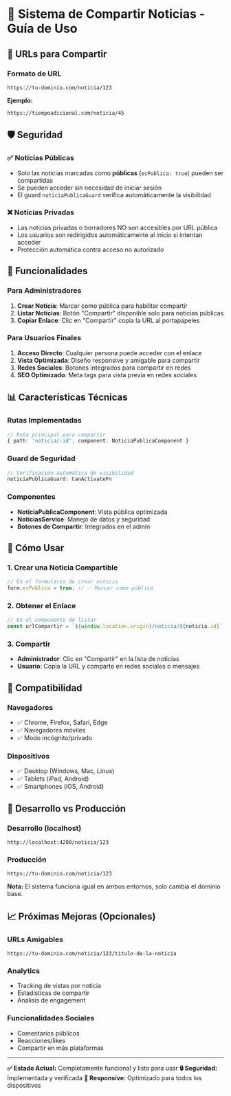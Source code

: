 # 📱 Sistema de Compartir Noticias - Guía de Uso

## 🔗 URLs para Compartir

### Formato de URL
```
https://tu-dominio.com/noticia/123
```

**Ejemplo:**
```
https://tiempoadicional.com/noticia/45
```

## 🛡️ Seguridad

### ✅ Noticias Públicas
- Solo las noticias marcadas como **públicas** (`esPublica: true`) pueden ser compartidas
- Se pueden acceder sin necesidad de iniciar sesión
- El guard `noticiaPublicaGuard` verifica automáticamente la visibilidad

### ❌ Noticias Privadas
- Las noticias privadas o borradores NO son accesibles por URL pública
- Los usuarios son redirigidos automáticamente al inicio si intentan acceder
- Protección automática contra acceso no autorizado

## 🎯 Funcionalidades

### Para Administradores
1. **Crear Noticia**: Marcar como pública para habilitar compartir
2. **Listar Noticias**: Botón "Compartir" disponible solo para noticias públicas
3. **Copiar Enlace**: Clic en "Compartir" copia la URL al portapapeles

### Para Usuarios Finales
1. **Acceso Directo**: Cualquier persona puede acceder con el enlace
2. **Vista Optimizada**: Diseño responsive y amigable para compartir
3. **Redes Sociales**: Botones integrados para compartir en redes
4. **SEO Optimizado**: Meta tags para vista previa en redes sociales

## 📊 Características Técnicas

### Rutas Implementadas
```typescript
// Ruta principal para compartir
{ path: 'noticia/:id', component: NoticiaPublicaComponent }
```

### Guard de Seguridad
```typescript
// Verificación automática de visibilidad
noticiaPublicaGuard: CanActivateFn
```

### Componentes
- **NoticiaPublicaComponent**: Vista pública optimizada
- **NoticiasService**: Manejo de datos y seguridad
- **Botones de Compartir**: Integrados en el admin

## 🚀 Cómo Usar

### 1. Crear una Noticia Compartible
```typescript
// En el formulario de crear noticia
form.esPublica = true; // ✅ Marcar como pública
```

### 2. Obtener el Enlace
```typescript
// En el componente de listar
const urlCompartir = `${window.location.origin}/noticia/${noticia.id}`;
```

### 3. Compartir
- **Administrador**: Clic en "Compartir" en la lista de noticias
- **Usuario**: Copia la URL y comparte en redes sociales o mensajes

## 📱 Compatibilidad

### Navegadores
- ✅ Chrome, Firefox, Safari, Edge
- ✅ Navegadores móviles
- ✅ Modo incógnito/privado

### Dispositivos
- ✅ Desktop (Windows, Mac, Linux)
- ✅ Tablets (iPad, Android)
- ✅ Smartphones (iOS, Android)

## 🔧 Desarrollo vs Producción

### Desarrollo (localhost)
```
http://localhost:4200/noticia/123
```

### Producción
```
https://tu-dominio.com/noticia/123
```

**Nota:** El sistema funciona igual en ambos entornos, solo cambia el dominio base.

## 📈 Próximas Mejoras (Opcionales)

### URLs Amigables
```
https://tu-dominio.com/noticia/123/titulo-de-la-noticia
```

### Analytics
- Tracking de vistas por noticia
- Estadísticas de compartir
- Análisis de engagement

### Funcionalidades Sociales
- Comentarios públicos
- Reacciones/likes
- Compartir en más plataformas

---

**✅ Estado Actual:** Completamente funcional y listo para usar
**🔒 Seguridad:** Implementada y verificada
**📱 Responsive:** Optimizado para todos los dispositivos
